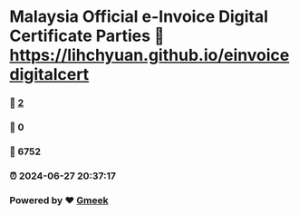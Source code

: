 # Malaysia Official e-Invoice Digital Certificate Parties :link: https://lihchyuan.github.io/einvoicedigitalcert 
### :page_facing_up: [2](https://lihchyuan.github.io/einvoicedigitalcert/tag.html) 
### :speech_balloon: 0 
### :hibiscus: 6752 
### :alarm_clock: 2024-06-27 20:37:17 
### Powered by :heart: [Gmeek](https://github.com/Meekdai/Gmeek)
